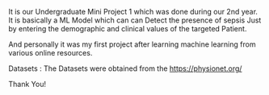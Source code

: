 It is our Undergraduate Mini Project 1 which was done during our 2nd year. It is basically a ML Model which can can Detect the presence of sepsis Just by entering the demographic and clinical values of the targeted Patient.

And personally it was my first project after learning machine learning from various online  resources.

Datasets : The Datasets were obtained from the https://physionet.org/ 

Thank You!
